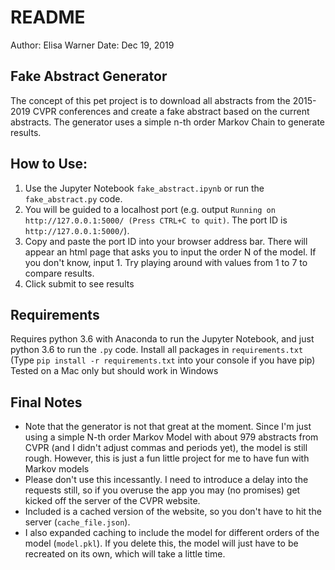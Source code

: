 # README

Author: Elisa Warner
Date: Dec 19, 2019

## Fake Abstract Generator
The concept of this pet project is to download all abstracts from the 2015-2019 CVPR conferences and create a fake abstract based on the current abstracts. The generator uses a simple n-th order Markov Chain to generate results.

## How to Use:
1. Use the Jupyter Notebook `fake_abstract.ipynb` or run the `fake_abstract.py` code.
2. You will be guided to a localhost port (e.g. output `Running on http://127.0.0.1:5000/ (Press CTRL+C to quit)`. The port ID is `http://127.0.0.1:5000/`).
3. Copy and paste the port ID into your browser address bar. There will appear an html page that asks you to input the order N of the model. If you don't know, input 1. Try playing around with values from 1 to 7 to compare results.
4. Click submit to see results

## Requirements
Requires python 3.6 with Anaconda to run the Jupyter Notebook, and just python 3.6 to run the `.py` code. Install all packages in `requirements.txt`
(Type `pip install -r requirements.txt` into your console if you have pip)  
Tested on a Mac only but should work in Windows

## Final Notes
* Note that the generator is not that great at the moment. Since I'm just using a simple N-th order Markov Model with about 979 abstracts from CVPR (and I didn't adjust commas and periods yet), the model is still rough. However, this is just a fun little project for me to have fun with Markov models
* Please don't use this incessantly. I need to introduce a delay into the requests still, so if you overuse the app you may (no promises) get kicked off the server of the CVPR website.
* Included is a cached version of the website, so you don't have to hit the server (`cache_file.json`).
* I also expanded caching to include the model for different orders of the model (`model.pkl`). If you delete this, the model will just have to be recreated on its own, which will take a little time.